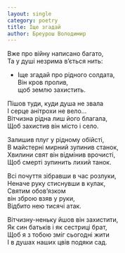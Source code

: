 ```yaml
---
layout: single
category: poetry
title: Іще згадай
author: Бреурош Володимир
---
```


Вже про війну написано багато,   
Та у душі незрима в’ється нить:   
- Іще згадай про рідного солдата,   
Він кров пролив,   
щоб землю захистить.   

Пішов туди, куди душа не звала   
І серце анітрохи не вело…   
Вітчизна рідна лиш його благала,   
Щоб захистив він місто і село.   

Залишив плуг у рідному обійсті,   
В майстерні мирний зупинив станок,   
Хвилини свят він відмінив врочисті,   
Щоб смерті зупинить лихий танок.   

Всі почуття зібравши в час розлуки,   
Неначе руку стиснувши в кулак,   
Святим обов’язком   
він зброю взяв у руки,   
Відбито нею тисячі атак.   

Вітчизну-неньку йшов він захистити,   
Як син батьків і як сестриці брат,   
Щоб я з тобою зміг сьогодні жити   
І в душах наших цвів подяки сад.   
